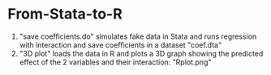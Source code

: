 # From-Stata-to-R

1. "save coefficients.do" simulates fake data in Stata and runs regression with interaction and save coefficients in a dataset "coef.dta"
2. "3D plot" loads the data in R and plots a 3D graph showing the predicted effect of the 2 variables and their interaction: "Rplot.png"
